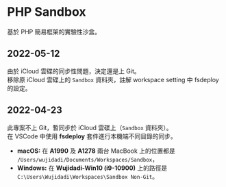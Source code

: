 # PHP Sandbox

基於 PHP 簡易框架的實驗性沙盒。

## 2022-05-12
由於 iCloud 雲碟的同步性問題，決定還是上 Git。  
移除原 iCloud 雲碟上的 `Sandbox` 資料夾，註解 workspace setting 中 fsdeploy 的設定。

## 2022-04-23
此專案不上 Git，暫同步於 iCloud 雲碟上（`Sandbox` 資料夾）。  
在 VSCode 中使用 **fsdeploy** 套件進行本機端不同目錄的同步。
* **macOS:** 在 **A1990** 及 **A1278** 兩台 MacBook 上的位置都是 `/Users/wujidadi/Documents/Workspaces/Sandbox`，  
* **Windows:** 在 **Wujidadi-Win10 (i9-10900)** 上的路徑是 `C:\Users\Wujidadi\Workspaces\Sandbox Non-Git`。
